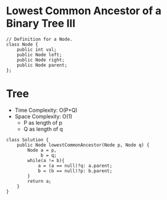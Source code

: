 # Lowest Common Ancestor of a Binary Tree III

```
// Definition for a Node.
class Node {
    public int val;
    public Node left;
    public Node right;
    public Node parent;
};
```

# Tree

- Time Complexity: O(P+Q)
- Space Complexity: O(1)
  - P as length of p
  - Q as length of q

```
class Solution {
    public Node lowestCommonAncestor(Node p, Node q) {
        Node a = p,
             b = q;
        while(a != b){
            a = (a == null)?q: a.parent;
            b = (b == null)?p: b.parent;
        }
        return a;
    }
}
```

